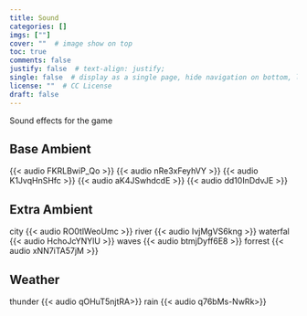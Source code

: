 ```yaml
---
title: Sound
categories: []
imgs: [""]
cover: ""  # image show on top
toc: true
comments: false
justify: false  # text-align: justify;
single: false  # display as a single page, hide navigation on bottom, like as about page.
license: ""  # CC License
draft: false
---
```


Sound effects for the game

<!-- more-->


## Base Ambient

{{< audio FKRLBwiP_Qo >}}
{{< audio nRe3xFeyhVY >}}
{{< audio K1JvqHnSHfc >}}
{{< audio aK4JSwhdcdE >}}
{{< audio dd10InDdvJE >}}

## Extra Ambient

city
{{< audio RO0tlWeoUmc >}}
river
{{< audio IvjMgVS6kng >}}
waterfal
{{< audio HchoJcYNYlU >}}
waves
{{< audio btmjDyff6E8 >}}
forrest
{{< audio xNN7iTA57jM >}}

## Weather

thunder
{{< audio qOHuT5njtRA>}}
rain
{{< audio q76bMs-NwRk>}}
